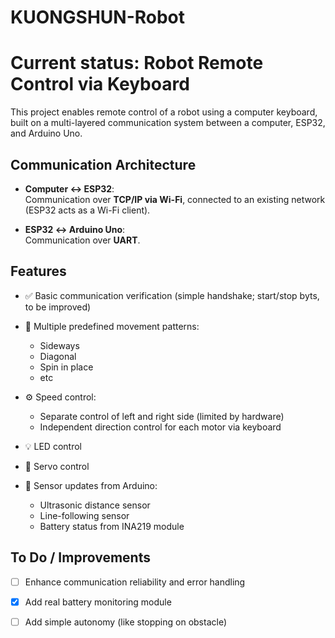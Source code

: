 # KUONGSHUN-Robot

# Current status: Robot Remote Control via Keyboard

This project enables remote control of a robot using a computer keyboard, built on a multi-layered communication system between a computer, ESP32, and Arduino Uno.

## Communication Architecture

- **Computer ↔ ESP32**:  
  Communication over **TCP/IP via Wi-Fi**, connected to an existing network (ESP32 acts as a Wi-Fi client).

- **ESP32 ↔ Arduino Uno**:  
  Communication over **UART**.

## Features

- ✅ Basic communication verification (simple handshake; start/stop byts, to be improved)  
- 🧭 Multiple predefined movement patterns:  
  - Sideways  
  - Diagonal  
  - Spin in place
  - etc

- ⚙️ Speed control:  
  - Separate control of left and right side (limited by hardware)  
  - Independent direction control for each motor via keyboard

- 💡 LED control  
- 🔧 Servo control  
- 📡 Sensor updates from Arduino:  
  - Ultrasonic distance sensor  
  - Line-following sensor  
  - Battery status from INA219 module

## To Do / Improvements

- [ ] Enhance communication reliability and error handling  
- [x] Add real battery monitoring module  
- [ ] Add simple autonomy (like stopping on obstacle)




